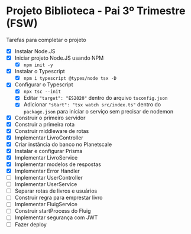# Projeto Biblioteca - Pai 3º Trimestre (FSW)

Tarefas para completar o projeto

- [x] Instalar Node.JS
- [x] Iniciar projeto Node.JS usando NPM
  - [x] `npm init -y`
- [x] Instalar o Typescript
  - [x] `npm i typescript @types/node tsx -D`
- [x] Configurar o Typescript
  - [x] `npx tsc --init`
  - [x] Editar `"target": "ES2020"` dentro do arquivo `tsconfig.json`
  - [x] Adicionar `"start": "tsx watch src/index.ts"` dentro do `package.json` para iniciar o serviço sem precisar de nodemon
- [x] Construir o primeiro servidor
- [x] Construir a primeira rota
- [x] Construir middleware de rotas
- [x] Implementar LivroController
- [x] Criar instância do banco no Planetscale
- [x] Instalar e configurar Prisma
- [x] Implementar LivroService
- [x] Implementar modelos de respostas
- [x] Implementar Error Handler
- [ ] Implementar UserController
- [ ] Implementar UserService
- [ ] Separar rotas de livros e usuários
- [ ] Construir regra para emprestar livro
- [ ] Implementar FluigService
- [ ] Construir startProcess do Fluig
- [ ] Implementar segurança com JWT
- [ ] Fazer deploy